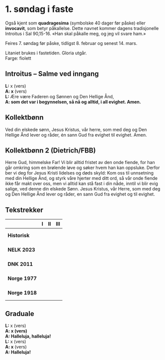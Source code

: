 # 1. søndag i faste

Også kjent som **quadragesima** (symbolske 40 dager før påske) eller **invocavit**, som betyr påkallelse. Dette navnet kommer dagens tradisjonelle Introitus i Sal 90,15-16. «Han skal påkalle meg, og jeg vil svare ham.»

Feires 7. søndag før påske, tidligst 8. februar og senest 14. mars. 

Litaniet brukes i fastetiden. Gloria utgår.  
Farge: fiolett  

## Introitus – Salme ved inngang

**L:** x (vers)  
**A: x** (vers)  
**L:** Ære være Faderen og Sønnen og Den Hellige Ånd,  
**A: som det var i begynnelsen, så nå og alltid, i all evighet. Amen.**  

## Kollektbønn

Ved din elskede sønn, Jesus Kristus, vår herre, som med deg og Den Hellige Ånd lever og råder, én sann Gud fra evighet til evighet. Amen.

## Kollektbønn 2 (Dietrich/FBB)

Herre Gud, himmelske Far! Vi blir alltid fristet av den onde fiende, for han går omkring som en brølende løve og søker hvem han kan oppsluke. Derfor ber vi deg for Jesus Kristi lidelses og døds skyld: Kom oss til unnsetning med din Hellige Ånd, og styrk våre hjerter med ditt ord, så vår onde fiende ikke får makt over oss, men vi alltid kan stå fast i din nåde, inntil vi blir evig salige, ved denne din elskede Sønn. Jesus Kristus, vår Herre, som med deg og Den Hellige Ånd lever og råder, en sann Gud fra evighet og til evighet.

## Tekstrekker

| |**I**|**II**|**III**|
|:---|:---:|:---:|:---:|
|**Historisk**| <br> <br> | <br> <br> | <br> <br> |
|**NELK 2023**| <br> <br> | <br> <br> | <br> <br> |
|**DNK 2011**| <br> <br> | <br> <br> | <br> <br> |
|**Norge 1977**| <br> <br> | <br> <br> | <br> <br> |
|**Norge 1918**| <br> <br> | <br> <br> | <br> <br> |

## Graduale

**L:** x (vers)  
**A: x (vers)**  
**A: Halleluja, halleluja!**  
**L:** x (vers)  
**A: x** (vers)  
**A: Halleluja!**  
